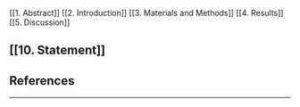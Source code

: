 [[1. Abstract]]
[[2. Introduction]]
[[3. Materials and Methods]]
[[4. Results]]
[[5. Discussion]]




## [[10. Statement]]

## References
---

